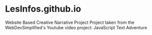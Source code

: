 # LesInfos.github.io
Website Based Creative Narrative Project
Project taken from the WebDevSimplified's Youtube video project: JavaScript Text Adventure
